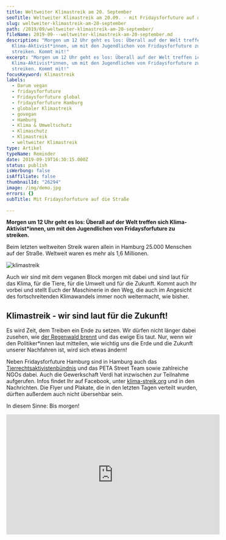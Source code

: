 ```yaml
---
title: Weltweiter Klimastreik am 20. September
seoTitle: Weltweiter Klimastreik am 20.09. - mit Fridaysforfuture auf die Straße
slug: weltweiter-klimastreik-am-20-september
path: /2019/09/weltweiter-klimastreik-am-20-september/
fileName: 2019-09---weltweiter-klimastreik-am-20-september.md
description: "Morgen um 12 Uhr geht es los: Überall auf der Welt treffen ich
  Klima-Aktivist*innen, um mit den Jugendlichen von Fridaysforfuture zu
  streiken. Kommt mit!"
excerpt: "Morgen um 12 Uhr geht es los: Überall auf der Welt treffen ich
  Klima-Aktivist*innen, um mit den Jugendlichen von Fridaysforfuture zu
  streiken. Kommt mit!"
focusKeyword: Klimastreik
labels:
  - Darum vegan
  - fridaysforfuture
  - Fridaysforfuture global
  - fridaysforfuture Hamburg
  - globaler Klimastreik
  - govegan
  - Hamburg
  - Klima & Umweltschutz
  - Klimaschutz
  - Klimastreik
  - weltweiter Klimastreik
type: Artikel
typeName: Reminder
date: 2019-09-19T16:30:15.000Z
status: publish
isWerbung: false
isAffiliate: false
thumbnailId: "26294"
image: /img/demo.jpg
errors: {}
subTitle: Mit Fridaysforfuture auf die Straße
  
---
```


**Morgen um 12 Uhr geht es los: Überall auf der Welt treffen sich
Klima-Aktivist\*innen, um mit den Jugendlichen von Fridaysforfuture zu
streiken.**

Beim letzten weltweiten Streik waren allein in Hamburg 25.000 Menschen auf der
Straße. Weltweit waren es mehr als 1,6 Millionen.

![klimastreik](http://cardamonchai.com/wp-content/uploads/2019/09/trab-klimastreik-400x208.jpg "Klimastreik am 20. September. Grafik: Tierrechtsaktivistenbündnis Hamburg")

Auch wir sind mit dem veganen Block morgen mit dabei und sind laut für das
Klima, für die Tiere, für die Umwelt und für die Zukunft. Kommt auch Ihr vorbei
und stellt Euch der Maschinerie in den Weg, die auch im Angesicht des
fortschreitenden Klimawandels immer noch weitermacht, wie bisher.

## Klimastreik - wir sind laut für die Zukunft!

Es wird Zeit, dem Treiben ein Ende zu setzen. Wir dürfen nicht länger dabei
zusehen, wie [der Regenwald brennt](/2019/08/feuer-im-regenwald-amazonas/) und
das ewige Eis taut. Nur, wenn wir den Politiker\*innen laut mitteilen, wie
wichtig uns die Erde und die Zukunft unserer Nachfahren ist, wird sich etwas
ändern!

Neben Fridaysforfuture Hamburg sind in Hamburg auch das
[Tierrechtsaktivistenbündnis](/2019/08/animal-rights-march-2019/) und das PETA
Street Team sowie zahlreiche NGOs dabei. Auch die Gewerkschaft Verdi hat
inzwischen zur Teilnahme aufgerufen. Infos findet Ihr auf Facebook, unter
[klima-streik.org](http://www.klima-streik.org/) und in den Nachrichten. Die
Flyer und Plakate, die in den letzten Tagen verteilt wurden, dürften außerdem
auch nicht übersehbar sein.

In diesem Sinne: Bis morgen!

<iframe src="https://www.youtube.com/embed/IB5RyvdRAcU" width="560" height="315" frameborder="0" allowfullscreen="allowfullscreen"></iframe>

  